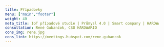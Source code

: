 ```yaml
---
title: Případovky
menu: ["main","footer"]
weight: 40
meta_title: IoT případové studie | Průmysl 4.0 | Smart company | HARDWARIO
consultation: René Gubančok, CSO HARDWARIO
cons_img: rene.jpg
cons_link: https://meetings.hubspot.com/rene-gubancok
---
```


